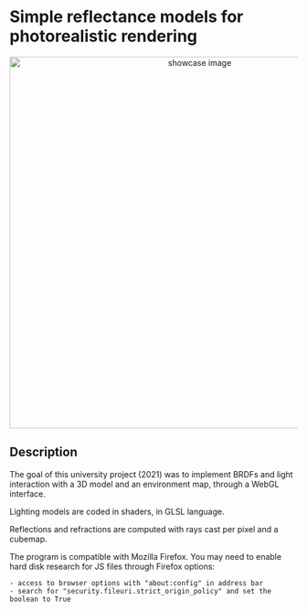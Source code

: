 # Simple reflectance models for photorealistic rendering

<p align=center>
  <img src="https://github.com/JinFrx/3d-engine-shaders/blob/master/repo_showcase.PNG" alt="showcase image" style="width: 650px; max-width: 100%; height: auto" title="Click to enlarge picture" />
</p>

## Description

The goal of this university project (2021) was to implement BRDFs and light interaction with a 3D model and an environment map, through a WebGL interface.  

Lighting models are coded in shaders, in GLSL language.

Reflections and refractions are computed with rays cast per pixel and a cubemap.

The program is compatible with Mozilla Firefox. You may need to enable hard disk research for JS files through Firefox options:

```
- access to browser options with "about:config" in address bar
- search for "security.fileuri.strict_origin_policy" and set the boolean to True
```

